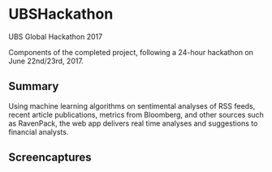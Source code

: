 # UBSHackathon
UBS Global Hackathon 2017

Components of the completed project, following a 24-hour hackathon on June 22nd/23rd, 2017. 

Summary
------
Using machine learning algorithms on sentimental analyses of RSS feeds, recent article publications, metrics from Bloomberg, and other sources such as RavenPack, the web app delivers real time analyses and suggestions to financial analysts. 

Screencaptures
------
